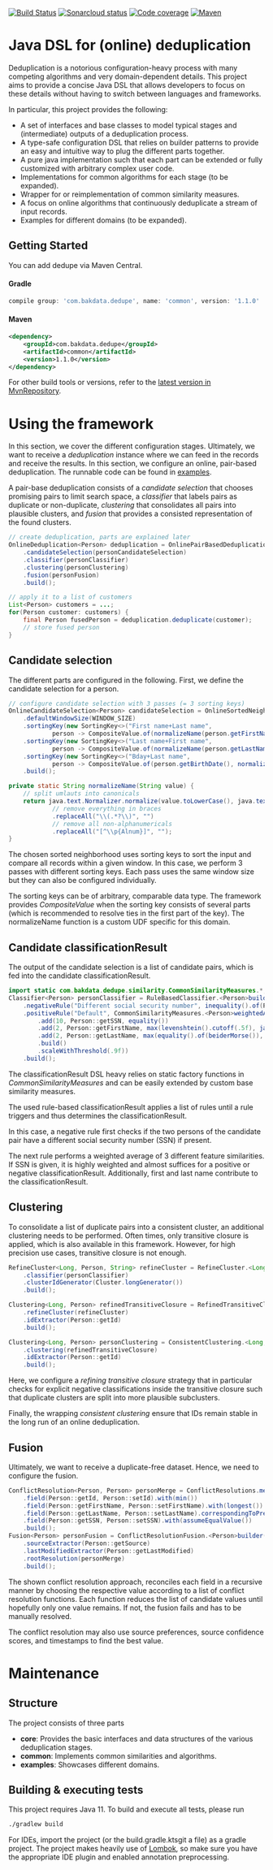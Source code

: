 [![Build Status](https://dev.azure.com/bakdata/public/_apis/build/status/bakdata.dedupe?branchName=master)](https://dev.azure.com/bakdata/public/_build/latest?definitionId=4&branchName=master)
[![Sonarcloud status](https://sonarcloud.io/api/project_badges/measure?project=com.bakdata.dedupe%3Adedupe&metric=alert_status)](https://sonarcloud.io/dashboard?id=com.bakdata.dedupe%3Adedupe)
[![Code coverage](https://sonarcloud.io/api/project_badges/measure?project=com.bakdata.dedupe%3Adedupe&metric=coverage)](https://sonarcloud.io/dashboard?id=com.bakdata.dedupe%3Adedupe)
[![Maven](https://img.shields.io/maven-central/v/com.bakdata.dedupe/core.svg)](https://search.maven.org/search?q=g:com.bakdata.dedupe&core=gav)

Java DSL for (online) deduplication
===================================

Deduplication is a notorious configuration-heavy process with many competing algorithms and very domain-dependent details. 
This project aims to provide a concise Java DSL that allows developers to focus on these details without having to switch between languages and frameworks.

In particular, this project provides the following:
- A set of interfaces and base classes to model typical stages and (intermediate) outputs of a deduplication process.
- A type-safe configuration DSL that relies on builder patterns to provide an easy and intuitive way to plug the different parts together.
- A pure java implementation such that each part can be extended or fully customized with arbitrary complex user code.
- Implementations for common algorithms for each stage (to be expanded).
- Wrapper for or reimplementation of common similarity measures.
- A focus on online algorithms that continuously deduplicate a stream of input records.
- Examples for different domains (to be expanded).

## Getting Started

You can add dedupe via Maven Central.

#### Gradle
```gradle
compile group: 'com.bakdata.dedupe', name: 'common', version: '1.1.0'
```

#### Maven
```xml
<dependency>
    <groupId>com.bakdata.dedupe</groupId>
    <artifactId>common</artifactId>
    <version>1.1.0</version>
</dependency>
```

For other build tools or versions, refer to the [latest version in MvnRepository](https://mvnrepository.com/artifact/com.bakdata.dedupe/common/latest).

# Using the framework #

In this section, we cover the different configuration stages. Ultimately, we want to receive a *deduplication* instance where we can feed in the records and receive the results. In this section, we configure an online, pair-based deduplication. The runnable code can be found in [examples](examples).

A pair-base deduplication consists of a *candidate selection* that chooses promising pairs to limit search space, a *classifier* that labels pairs as duplicate or non-duplicate, *clustering* that consolidates all pairs into plausible clusters, and *fusion* that provides a consisted representation of the found clusters.
```java
// create deduplication, parts are explained later
OnlineDeduplication<Person> deduplication = OnlinePairBasedDeduplication.<Person>builder()
    .candidateSelection(personCandidateSelection)
    .classifier(personClassifier)
    .clustering(personClustering)
    .fusion(personFusion)
    .build();

// apply it to a list of customers
List<Person> customers = ...;
for(Person customer: customers) {
    final Person fusedPerson = deduplication.deduplicate(customer);    
    // store fused person
}
```

## Candidate selection ##
The different parts are configured in the following. First, we define the candidate selection for a person.

```java
// configure candidate selection with 3 passes (= 3 sorting keys)
OnlineCandidateSelection<Person> candidateSelection = OnlineSortedNeighborhoodMethod.<Person>builder()
    .defaultWindowSize(WINDOW_SIZE)
    .sortingKey(new SortingKey<>("First name+Last name",
            person -> CompositeValue.of(normalizeName(person.getFirstName()), normalizeName(person.getLastName()))))
    .sortingKey(new SortingKey<>("Last name+First name",
            person -> CompositeValue.of(normalizeName(person.getLastName()), normalizeName(person.getFirstName()))))
    .sortingKey(new SortingKey<>("Bday+Last name",
            person -> CompositeValue.of(person.getBirthDate(), normalizeName(person.getLastName()))))
    .build();

private static String normalizeName(String value) {
    // split umlauts into canonicals
    return java.text.Normalizer.normalize(value.toLowerCase(), java.text.Normalizer.Form.NFD)
            // remove everything in braces
            .replaceAll("\\(.*?\\)", "")
            // remove all non-alphanumericals
            .replaceAll("[^\\p{Alnum}]", "");
}
```

The chosen sorted neighborhood uses sorting keys to sort the input and compare all records within a given window. In this case, we perform 3 passes with different sorting keys. Each pass uses the same window size but they can also be configured individually.

The sorting keys can be of arbitrary, comparable data type. The framework provides *CompositeValue* when the sorting key consists of several parts (which is recommended to resolve ties in the first part of the key). The normalizeName function is a custom UDF specific for this domain.

## Candidate classificationResult ##

The output of the candidate selection is a list of candidate pairs, which is fed into the candidate classificationResult.

```java
import static com.bakdata.dedupe.similarity.CommonSimilarityMeasures.*;
Classifier<Person> personClassifier = RuleBasedClassifier.<Person>builder()
    .negativeRule("Different social security number", inequality().of(Person::getSSN))
    .positiveRule("Default", CommonSimilarityMeasures.<Person>weightedAverage()
        .add(10, Person::getSSN, equality())
        .add(2, Person::getFirstName, max(levenshtein().cutoff(.5f), jaroWinkler()))
        .add(2, Person::getLastName, max(equality().of(beiderMorse()), jaroWinkler()))
        .build()
        .scaleWithThreshold(.9f))
    .build();
```

The classificationResult DSL heavy relies on static factory functions in *CommonSimilarityMeasures* and can be easily extended by custom base similarity measures.

The used rule-based classificationResult applies a list of rules until a rule triggers and thus determines the classificationResult.

In this case, a negative rule first checks if the two persons of the candidate pair have a different social security number (SSN) if present. 

The next rule performs a weighted average of 3 different feature similarities. If SSN is given, it is highly weighted and almost suffices for a positive or negative classificationResult. Additionally, first and last name contribute to the classificationResult.

## Clustering ##

To consolidate a list of duplicate pairs into a consistent cluster, an additional clustering needs to be performed. Often times, only transitive closure is applied, which is also available in this framework. However, for high precision use cases, transitive closure is not enough.

```java
RefineCluster<Long, Person, String> refineCluster = RefineCluster.<Long, Person, String>builder()
    .classifier(personClassifier)
    .clusterIdGenerator(Cluster.longGenerator())
    .build();

Clustering<Long, Person> refinedTransitiveClosure = RefinedTransitiveClosure.<Long, Person, String>builder()
    .refineCluster(refineCluster)
    .idExtractor(Person::getId)
    .build();

Clustering<Long, Person> personClustering = ConsistentClustering.<Long, Person, String>builder()
    .clustering(refinedTransitiveClosure)
    .idExtractor(Person::getId)
    .build();
```

Here, we configure a *refining transitive closure* strategy that in particular checks for explicit negative classifications inside the transitive closure such that duplicate clusters are split into more plausible subclusters.

Finally, the wrapping *consistent clustering* ensure that IDs remain stable in the long run of an online deduplication.

## Fusion ##

Ultimately, we want to receive a duplicate-free dataset. Hence, we need to configure the fusion.

```java
ConflictResolution<Person, Person> personMerge = ConflictResolutions.merge(Person::new)
    .field(Person::getId, Person::setId).with(min())
    .field(Person::getFirstName, Person::setFirstName).with(longest()).then(vote())
    .field(Person::getLastName, Person::setLastName).correspondingToPrevious()
    .field(Person::getSSN, Person::setSSN).with(assumeEqualValue())
    .build();
Fusion<Person> personFusion = ConflictResolutionFusion.<Person>builder()
    .sourceExtractor(Person::getSource)
    .lastModifiedExtractor(Person::getLastModified)
    .rootResolution(personMerge)
    .build();
```

The shown conflict resolution approach, reconciles each field in a recursive manner by choosing the respective value according to a list of conflict resolution functions. Each function reduces the list of candidate values until hopefully only one value remains. If not, the fusion fails and has to be manually resolved.

The conflict resolution may also use source preferences, source confidence scores, and timestamps to find the best value.

# Maintenance #

## Structure ##

The project consists of three parts
- **core**: Provides the basic interfaces and data structures of the various deduplication stages.
- **common**: Implements common similarities and algorithms.
- **examples**: Showcases different domains.

## Building & executing tests ##

This project requires Java 11. To build and execute all tests, please run
```bash
./gradlew build
```

For IDEs, import the project (or the build.gradle.ktsgit a file) as a gradle project. The project makes heavily use of [Lombok](http://projectlombok.org/), so make sure you have the appropriate IDE plugin and enabled annotation preprocessing. 
